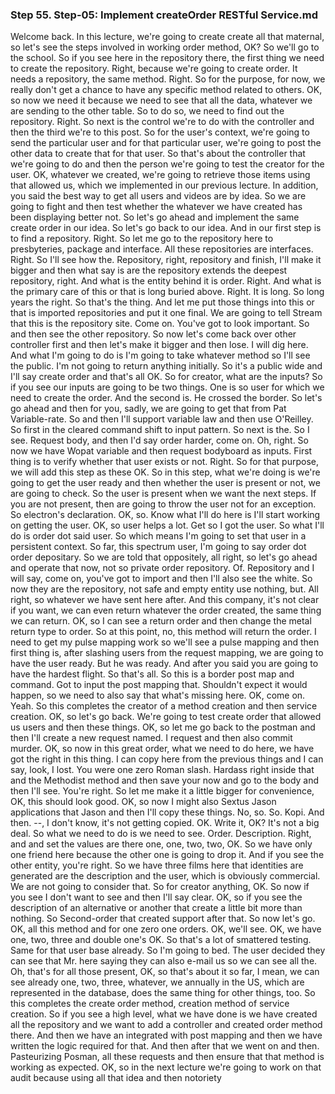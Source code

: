 ### Step 55. Step-05: Implement createOrder RESTful Service.md
Welcome back. In this lecture, we're going to create create all that maternal, so let's see the steps involved in working order method, OK? So we'll go to the school. So if you see here in the repository there, the first thing we need to create the repository. Right, because we're going to create order. It needs a repository, the same method. Right. So for the purpose, for now, we really don't get a chance to have any specific method related to others. OK, so now we need it because we need to see that all the data, whatever we are sending to the other table. So to do so, we need to find out the repository. Right. So next is the control we're to do with the controller and then the third we're to this post. So for the user's context, we're going to send the particular user and for that particular user, we're going to post the other data to create that for that user. So that's about the controller that we're going to do and then the person we're going to test the creator for the user. OK, whatever we created, we're going to retrieve those items using that allowed us, which we implemented in our previous lecture. In addition, you said the best way to get all users and videos are by idea. So we are going to fight and then test whether the whatever we have created has been displaying better not. So let's go ahead and implement the same create order in our idea. So let's go back to our idea. And in our first step is to find a repository. Right. So let me go to the repository here to presbyteries, package and interface. All these repositories are interfaces. Right. So I'll see how the. Repository, right, repository and finish, I'll make it bigger and then what say is are the repository extends the deepest repository, right. And what is the entity behind it is order. Right. And what is the primary care of this or that is long buried above. Right. It is long. So long years the right. So that's the thing. And let me put those things into this or that is imported repositories and put it one final. We are going to tell Stream that this is the repository site. Come on. You've got to look important. So and then see the other repository. So now let's come back over other controller first and then let's make it bigger and then lose. I will dig here. And what I'm going to do is I'm going to take whatever method so I'll see the public. I'm not going to return anything initially. So it's a public wide and I'll say create order and that's all OK. So for creator, what are the inputs? So if you see our inputs are going to be two things. One is so user for which we need to create the order. And the second is. He crossed the border. So let's go ahead and then for you, sadly, we are going to get that from Pat Variable-rate. So and then I'll support variable law and then use O'Reilley. So first in the cleared command shift to input pattern. So next is the. So I see. Request body, and then I'd say order harder, come on. Oh, right. So now we have Wopat variable and then request bodyboard as inputs. First thing is to verify whether that user exists or not. Right. So for that purpose, we will add this step as these OK. So in this step, what we're doing is we're going to get the user ready and then whether the user is present or not, we are going to check. So the user is present when we want the next steps. If you are not present, then are going to throw the user not for an exception. So electron's declaration. OK, so. Know what I'll do here is I'll start working on getting the user. OK, so user helps a lot. Get so I got the user. So what I'll do is order dot said user. So which means I'm going to set that user in a persistent context. So far, this spectrum user, I'm going to say order dot order depositary. So we are told that oppositely, all right, so let's go ahead and operate that now, not so private order repository. Of. Repository and I will say, come on, you've got to import and then I'll also see the white. So now they are the repository, not safe and empty entity use nothing, but. All right, so whatever we have sent here after. And this company, it's not clear if you want, we can even return whatever the order created, the same thing we can return. OK, so I can see a return order and then change the metal return type to order. So at this point, no, this method will return the order. I need to get my pulse mapping work so we'll see a pulse mapping and then first thing is, after slashing users from the request mapping, we are going to have the user ready. But he was ready. And after you said you are going to have the hardest flight. So that's all. So this is a border post map and command. Got to input the post mapping that. Shouldn't expect it would happen, so we need to also say that what's missing here. OK, come on. Yeah. So this completes the creator of a method creation and then service creation. OK, so let's go back. We're going to test create order that allowed us users and then these things. OK, so let me go back to the postman and then I'll create a new request named. I request and then also commit murder. OK, so now in this great order, what we need to do here, we have got the right in this thing. I can copy here from the previous things and I can say, look, I lost. You were one zero Roman slash. Hardass right inside that and the Methodist method and then save your now and go to the body and then I'll see. You're right. So let me make it a little bigger for convenience, OK, this should look good. OK, so now I might also Sextus Jason applications that Jason and then I'll copy these things. No, so. So. Kopi. And then. --, I don't know, it's not getting copied. OK. Write it, OK? It's not a big deal. So what we need to do is we need to see. Order. Description. Right, and and set the values are there one, one, two, two, OK. So we have only one friend here because the other one is going to drop it. And if you see the other entity, you're right. So we have three films here that identities are generated are the description and the user, which is obviously commercial. We are not going to consider that. So for creator anything, OK. So now if you see I don't want to see and then I'll say clear. OK, so if you see the description of an alternative or another that create a little bit more than nothing. So Second-order that created support after that. So now let's go. OK, all this method and for one zero one orders. OK, we'll see. OK, we have one, two, three and double one's OK. So that's a lot of smattered testing. Same for that user base already. So I'm going to bed. The user decided they can see that Mr. here saying they can also e-mail us so we can see all the. Oh, that's for all those present, OK, so that's about it so far, I mean, we can see already one, two, three, whatever, we annually in the US, which are represented in the database, does the same thing for other things, too. So this completes the create order method, creation method of service creation. So if you see a high level, what we have done is we have created all the repository and we want to add a controller and created order method there. And then we have an integrated with post mapping and then we have written the logic required for that. And then after that we went on and then. Pasteurizing Posman, all these requests and then ensure that that method is working as expected. OK, so in the next lecture we're going to work on that audit because using all that idea and then notoriety 
